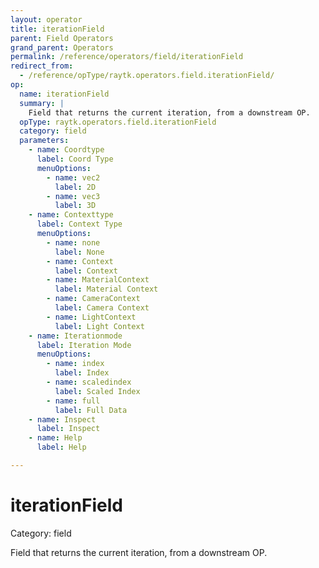 ```yaml
---
layout: operator
title: iterationField
parent: Field Operators
grand_parent: Operators
permalink: /reference/operators/field/iterationField
redirect_from:
  - /reference/opType/raytk.operators.field.iterationField/
op:
  name: iterationField
  summary: |
    Field that returns the current iteration, from a downstream OP.
  opType: raytk.operators.field.iterationField
  category: field
  parameters:
    - name: Coordtype
      label: Coord Type
      menuOptions:
        - name: vec2
          label: 2D
        - name: vec3
          label: 3D
    - name: Contexttype
      label: Context Type
      menuOptions:
        - name: none
          label: None
        - name: Context
          label: Context
        - name: MaterialContext
          label: Material Context
        - name: CameraContext
          label: Camera Context
        - name: LightContext
          label: Light Context
    - name: Iterationmode
      label: Iteration Mode
      menuOptions:
        - name: index
          label: Index
        - name: scaledindex
          label: Scaled Index
        - name: full
          label: Full Data
    - name: Inspect
      label: Inspect
    - name: Help
      label: Help

---
```


# iterationField

Category: field



Field that returns the current iteration, from a downstream OP.